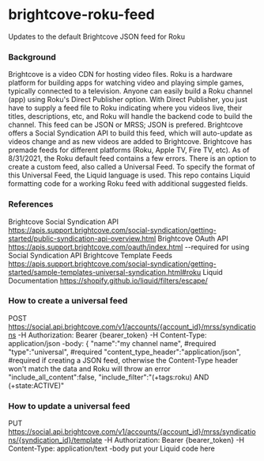 # brightcove-roku-feed
Updates to the default Brightcove JSON feed for Roku

### Background ###
Brightcove is a video CDN for hosting video files.
Roku is a hardware platform for building apps for watching video and playing simple games, typically connected to a television.
Anyone can easily build a Roku channel (app) using Roku's Direct Publisher option. With Direct Publisher, you just have to supply a feed file to Roku indicating where you videos live, their titles, descriptions, etc, and Roku will handle the backend code to build the channel. This feed can be JSON or MRSS; JSON is prefered.
Brightcove offers a Social Syndication API to build this feed, which will auto-update as videos change and as new videos are added to Brightcove.
Brightcove has premade feeds for different platforms (Roku, Apple TV, Fire TV, etc). As of 8/31/2021, the Roku default feed contains a few errors.
There is an option to create a custom feed, also called a Universal Feed. To specify the format of this Universal Feed, the Liquid language is used.
This repo contains Liquid formatting code for a working Roku feed with additional suggested fields.

### References ###
Brightcove Social Syndication API https://apis.support.brightcove.com/social-syndication/getting-started/public-syndication-api-overview.html
Brightcove OAuth API https://apis.support.brightcove.com/oauth/index.html --required for using Social Syndication API
Brightcove Template Feeds https://apis.support.brightcove.com/social-syndication/getting-started/sample-templates-universal-syndication.html#roku
Liquid Documentation https://shopify.github.io/liquid/filters/escape/

### How to create a universal feed ###
POST https://social.api.brightcove.com/v1/accounts/{account_id}/mrss/syndications
-H Authorization: Bearer {bearer_token}
-H Content-Type: application/json
-body:
{
  "name":"my channel name",                   #required
  "type":"universal",                         #required
  "content_type_header":"application/json",   #required if creating a JSON feed, otherwise the Content-Type header won't match the data and Roku will throw an error
  "include_all_content":false,
  "include_filter":"(+tags:roku) AND (+state:ACTIVE)"
  

### How to update a universal feed ###
PUT https://social.api.brightcove.com/v1/accounts/{account_id}/mrss/syndications/{syndication_id}/template
-H Authorization: Bearer {bearer_token}
-H Content-Type: application/text
-body put your Liquid code here
